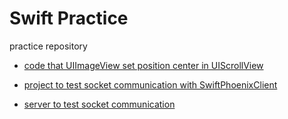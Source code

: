 # Swift Practice
practice repository

- [code that UIImageView set position center in UIScrollView](https://github.com/NamKiBeom/SamplePractice/blob/master/ScrollViewTest/ScrollViewTest/NextViewController.swift)

- [project to test socket communication with SwiftPhoenixClient](https://github.com/NamKiBeom/SamplePractice/tree/master/PhoenixClientPractice)

- [server to test socket communication](https://github.com/dwyl/phoenix-chat-example#how)
